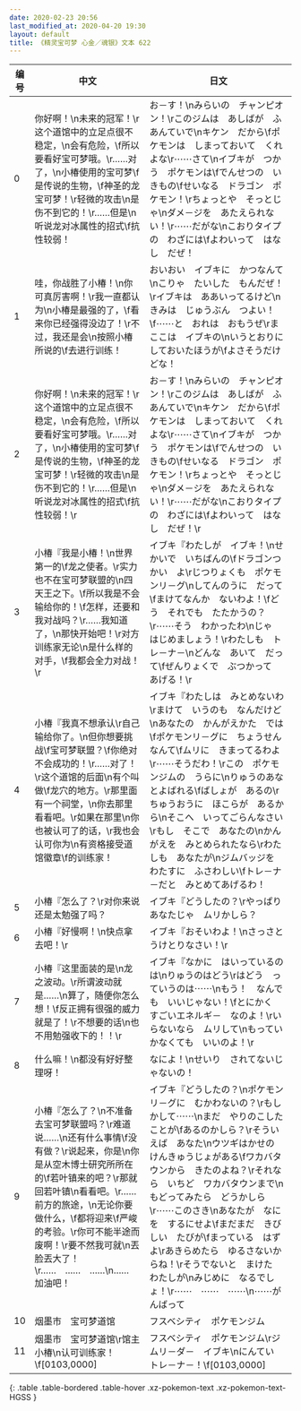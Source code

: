```yaml
---
date: 2020-02-23 20:56
last_modified_at: 2020-04-20 19:30
layout: default
title: 《精灵宝可梦 心金／魂银》文本 622
---
```

| 编号 | 中文 | 日文 |
| ---- | ---- | ---- |
| 0 | 你好啊！\n未来的冠军！\r这个道馆中的立足点很不稳定，\n会有危险，\f所以要看好宝可梦哦。\r……对了，\n小椿使用的宝可梦\f是传说的生物，\f神圣的龙宝可梦！\r轻微的攻击\n是伤不到它的！\r……但是\n听说龙对冰属性的招式\f抗性较弱！ | お－す！\nみらいの　チャンピオン！\rこのジムは　あしばが　ふあんていで\nキケン　だから\fポケモンは　しまっておいて　くれよな\r⋯⋯さて\nイブキが　つかう　ポケモンは\fでんせつの　いきもの\fせいなる　ドラゴン　ポケモン！\rちょっとや　そっとじゃ\nダメ－ジを　あたえられない！\r⋯⋯だがな\nこおりタイプの　わざには\fよわいって　はなし　だぜ！ |
| 1 | 哇，你战胜了小椿！\n你可真厉害啊！\r我一直都认为\n小椿是最强的了，\f看来你已经强得没边了！\r不过，我还是会\n按照小椿所说的\f去进行训练！ | おいおい　イブキに　かつなんて\nこりゃ　たいした　もんだぜ！\rイブキは　ああいってるけど\nきみは　じゅうぶん　つよい！\f⋯⋯と　おれは　おもうぜ\rま　ここは　イブキの\nいうとおりに　しておいたほうが\fよさそうだけどな！ |
| 2 | 你好啊！\n未来的冠军！\r这个道馆中的立足点很不稳定，\n会有危险，\f所以要看好宝可梦哦。\r……对了，\n小椿使用的宝可梦\f是传说的生物，\f神圣的龙宝可梦！\r轻微的攻击\n是伤不到它的！\r……但是\n听说龙对冰属性的招式\f抗性较弱！\r | お－す！\nみらいの　チャンピオン！\rこのジムは　あしばが　ふあんていで\nキケン　だから\fポケモンは　しまっておいて　くれよな\r⋯⋯さて\nイブキが　つかう　ポケモンは\fでんせつの　いきもの\fせいなる　ドラゴン　ポケモン！\rちょっとや　そっとじゃ\nダメ－ジを　あたえられない！\r⋯⋯だがな\nこおりタイプの　わざには\fよわいって　はなし　だぜ！\r |
| 3 | 小椿『我是小椿！\n世界第一的\f龙之使者。\r实力也不在宝可梦联盟的\n四天王之下。\f所以我是不会输给你的！\f怎样，还要和我对战吗？\r……我知道了，\n那快开始吧！\r对方训练家无论\n是什么样的对手，\f我都会全力对战！\r | イブキ『わたしが　イブキ！\nせかいで　いちばんの\fドラゴンつかい　よ\rじつりょくも　ポケモンリ－グ\nしてんのうに　だって\fまけてなんか　ないわよ！\fどう　それでも　たたかうの？\r⋯⋯そう　わかったわ\nじゃ　はじめましょう！\rわたしも　トレ－ナ－\nどんな　あいて　だって\fぜんりょくで　ぶつかって　あげる！\r |
| 4 | 小椿『我真不想承认\r自己输给你了。\n但你想要挑战\f宝可梦联盟？\f你绝对不会成功的！\r……对了！\r这个道馆的后面\n有个叫做\f龙穴的地方。\r那里面有一个祠堂，\n你去那里看看吧。\r如果在那里\n你也被认可了的话，\r我也会认可你为\n有资格接受道馆徽章\f的训练家！ | イブキ『わたしは　みとめないわ\rまけて　いうのも　なんだけど\nあなたの　かんがえかた　では\fポケモンリ－グに　ちょうせん　なんて\fムリに　きまってるわよ\r⋯⋯そうだわ！\rこの　ポケモンジムの　うらに\nりゅうのあな　とよばれる\fばしょが　あるの\rちゅうおうに　ほこらが　あるから\nそこへ　いってごらんなさい\rもし　そこで　あなたの\nかんがえを　みとめられたなら\rわたしも　あなたが\nジムバッジを　わたすに　ふさわしい\fトレ－ナ－だと　みとめてあげるわ！ |
| 5 | 小椿『怎么了？\r对你来说还是太勉强了吗？ | イブキ『どうしたの？\rやっぱり　あなたじゃ　ムリかしら？ |
| 6 | 小椿『好慢啊！\n快点拿去吧！\r | イブキ『おそいわよ！\nさっさと　うけとりなさい！\r |
| 7 | 小椿『这里面装的是\n龙之波动。\r所谓波动就是……\n算了，随便你怎么想！\f反正拥有很强的威力就是了！\r不想要的话\n也不用勉强收下的！！\r | イブキ『なかに　はいっているのは\nりゅうのはどう\rはどう　っていうのは⋯⋯\nもう！　なんでも　いいじゃない！\fとにかく　すごいエネルギ－　なのよ！\rいらないなら　ムリして\nもっていかなくても　いいのよ！\r |
| 8 | 什么嘛！\n都没有好好整理呀！ | なによ！\nせいり　されてないじゃないの！ |
| 9 | 小椿『怎么了？\n不准备去宝可梦联盟吗？\r难道说……\n还有什么事情\f没有做？\r说起来，你是\n你是从空木博士研究所所在的\f若叶镇来的吧？\r那就回若叶镇\n看看吧。\r……前方的旅途，\n无论你要做什么，\f都将迎来\f严峻的考验。\r你可不能半途而废啊！\r要不然我可就\n丟脸丟大了！\r……　……　……\n……　加油吧！ | イブキ『どうしたの？\nポケモンリ－グに　むかわないの？\rもしかして⋯⋯\nまだ　やりのこしたことが\fあるのかしら？\rそういえば　あなた\nウツギはかせの　けんきゅうじょがある\fワカバタウンから　きたのよね？\rそれなら　いちど　ワカバタウンまで\nもどってみたら　どうかしら\r⋯⋯このさき\nあなたが　なにを　するにせよ\fまだまだ　きびしい　たびが\fまっている　はずよ\rあきらめたら　ゆるさないからね！\rそうでないと　まけた　わたしが\nみじめに　なるでしょ！\r⋯⋯　⋯⋯　⋯⋯\n⋯⋯がんばって |
| 10 | 烟墨市　宝可梦道馆 | フスベシティ　ポケモンジム |
| 11 | 烟墨市　宝可梦道馆\r馆主　　小椿\n认可训练家！\f[0103,0000] | フスベシティ　ポケモンジム\rジムリ－ダ－　イブキ\nにんてい　トレ－ナ－！\f[0103,0000] |
{: .table .table-bordered .table-hover .xz-pokemon-text .xz-pokemon-text-HGSS }